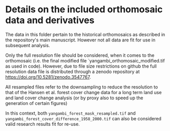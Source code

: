 # Details on the included orthomosaic data and derivatives

The data in this folder pertain to the historical orthomosaics as described in the repository's main manuscript. However not all data are fit for use in subsequent analysis.

Only the full resolution file should be considered, when it comes to the orthomosaic (i.e. the final modified file `yangambi_orthomosaic_modified.tif as used in code). However, due to file size restrictions on github the full resolution data file is distributed through a zenodo repository at https://doi.org/10.5281/zenodo.3547767. 

All resampled files refer to the downsampling to reduce the resolution to that of the Hansen et al. forest cover change data for a long term land use and land cover change analysis (or by proxy also to speed up the generation of certain figures)

In this context, both `yangambi_forest_mask_resampled.tif` and `yangambi_forest_cover_difference_1958_2000.tif` can also be considered valid research results fit for re-use.
